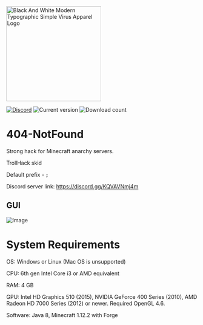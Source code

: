 <img width="250" alt="Black And White Modern Typographic Simple Virus Apparel Logo" src="https://github.com/user-attachments/assets/a64c4cbf-0a1a-47c0-a0d6-908dd91ea3db">

[![Discord](https://img.shields.io/discord/1309495320329060362?label=discord&logo=discord)](https://discord.gg/KQVAVNmj4m)
![Current version](https://img.shields.io/badge/version-0.1.1-white)
![Download count](https://img.shields.io/github/downloads/Sm0kyday0/404-NotFound/latest/total)

# 404-NotFound
Strong hack for Minecraft anarchy servers.

TrollHack skid

Default prefix - **```;```**

Discord server link: https://discord.gg/KQVAVNmj4m

## GUI

![Image](https://github.com/user-attachments/assets/603ad0ca-61a0-4aea-afe5-066220963414)

# System Requirements

OS: Windows or Linux (Mac OS is unsupported)

CPU: 6th gen Intel Core i3 or AMD equivalent

RAM: 4 GB

GPU: Intel HD Graphics 510 (2015), NVIDIA GeForce 400 Series (2010), AMD Radeon HD 7000 Series (2012) or newer. Required OpenGL 4.6.

Software: Java 8, Minecraft 1.12.2 with Forge

